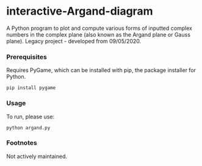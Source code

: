 # interactive-Argand-diagram

A Python program to plot and compute various forms of inputted complex numbers in the complex plane (also known as the Argand plane or Gauss plane). Legacy project - developed from 09/05/2020.

### Prerequisites

Requires PyGame, which can be installed with pip, the package installer for Python.

```
pip install pygame
```

### Usage

To run, please use:

```
python argand.py
```

### Footnotes

Not actively maintained.
